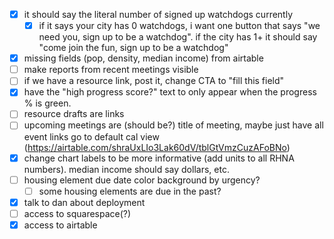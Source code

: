 - [x] it should say the literal number of signed up watchdogs currently
  - [x] if it says your city has 0 watchdogs, i want one button that says "we need you, sign up to be a watchdog". if the city has 1+ it should say "come join the fun, sign up to be a watchdog"
- [x] missing fields (pop, density, median income) from airtable
- [ ] make reports from recent meetings visible
- [ ] if we have a resource link, post it, change CTA to "fill this field"
- [x] have the "high progress score?" text to only appear when the progress % is green.
- [ ] resource drafts are links
- [ ] upcoming meetings are (should be?) title of meeting, maybe just have all event links go to default cal view (https://airtable.com/shraUxLIo3Lak60dV/tblGtVmzCuzAFoBNo)
- [x] change chart labels to be more informative (add units to all RHNA numbers). median income should say dollars, etc.
- [ ] housing element due date color background by urgency?
  - [ ] some housing elements are due in the past?
- [x] talk to dan about deployment
- [ ] access to squarespace(?)
- [x] access to airtable
